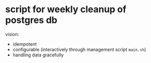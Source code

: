 # script for weekly cleanup of postgres db

vision:

- idempotent
- configurable (interactively through management script `main.sh`)
- handling data gracefully 
